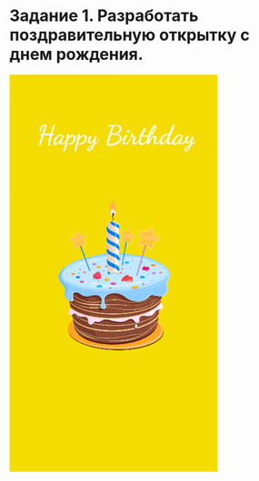 # Задание 1. Разработать поздравительную открытку с днем рождения.
![alt text](https://github.com/VladislavKulik/android/blob/main/lab2/img/Screenshot_6.png)
